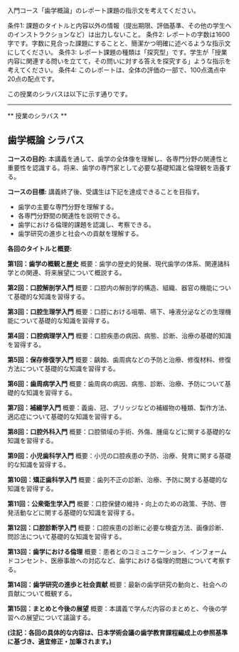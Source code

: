 入門コース「歯学概論」のレポート課題の指示文を考えてください。

条件1: 課題のタイトルと内容以外の情報（提出期限、評価基準、その他の学生へのインストラクションなど）は出力しないこと。
条件2: レポートの字数は1600字です。字数に見合った課題にすることと、簡潔かつ明確に述べるような指示文にしてください。
条件3: レポート課題の種類は「探究型」です。学生が「授業内容に関連する問いを立てて，その問いに対する答えを探究する」ような指示を考えてください。
条件4: このレポートは、全体の評価の一部で、100点満点中20点の配点です。

この授業のシラバスは以下に示す通りです。

---------------------------------------
** 授業のシラバス **
## 歯学概論 シラバス

**コースの目的:** 本講義を通して、歯学の全体像を理解し、各専門分野の関連性と重要性を認識する。将来、歯学の専門家として必要な基礎知識と倫理観を涵養する。

**コースの目標:**  講義終了後、受講生は下記を達成できることを目指す。
* 歯学の主要な専門分野を理解する。
* 各専門分野間の関連性を説明できる。
* 歯学における倫理的課題を認識し、考察できる。
* 歯学研究の進歩と社会への貢献を理解する。


**各回のタイトルと概要:**

**第1回：歯学の概観と歴史**
概要：歯学の歴史的発展、現代歯学の体系、関連諸科学との関連、将来展望について概説する。

**第2回：口腔解剖学入門**
概要：口腔内の解剖学的構造、組織、器官の機能について基礎的な知識を習得する。

**第3回：口腔生理学入門**
概要：口腔における咀嚼、嚥下、唾液分泌などの生理機能について基礎的な知識を習得する。

**第4回：口腔病理学入門**
概要：口腔疾患の病因、病態、診断、治療の基礎的知識を習得する。

**第5回：保存修復学入門**
概要：齲蝕、歯周病などの予防と治療、修復材料、修復方法について基礎的な知識を習得する。

**第6回：歯周病学入門**
概要：歯周病の病因、病態、診断、治療、予防について基礎的な知識を習得する。

**第7回：補綴学入門**
概要：義歯、冠、ブリッジなどの補綴物の種類、製作方法、適応症について基礎的な知識を習得する。

**第8回：口腔外科入門**
概要：口腔領域の手術、外傷、腫瘍などに関する基礎的な知識を習得する。

**第9回：小児歯科学入門**
概要：小児の口腔疾患の予防、治療、発育に関する基礎的な知識を習得する。

**第10回：矯正歯科学入門**
概要：歯列不正の診断、治療、予防に関する基礎的な知識を習得する。

**第11回：公衆衛生学入門**
概要：口腔保健の維持・向上のための政策、予防、啓発活動などに関する基礎的な知識を習得する。

**第12回：口腔診断学入門**
概要：口腔疾患の診断に必要な検査方法、画像診断、問診法について基礎的な知識を習得する。

**第13回：歯学における倫理**
概要：患者とのコミュニケーション、インフォームドコンセント、医療事故への対応など、歯学における倫理的問題について考察する。

**第14回：歯学研究の進歩と社会貢献**
概要：最新の歯学研究の動向と、社会への貢献について概観する。

**第15回：まとめと今後の展望**
概要：本講義で学んだ内容のまとめと、今後の学習への展望について議論する。


**(注記：各回の具体的な内容は、日本学術会議の歯学教育課程編成上の参照基準に基づき、適宜修正・加筆されます。)**
